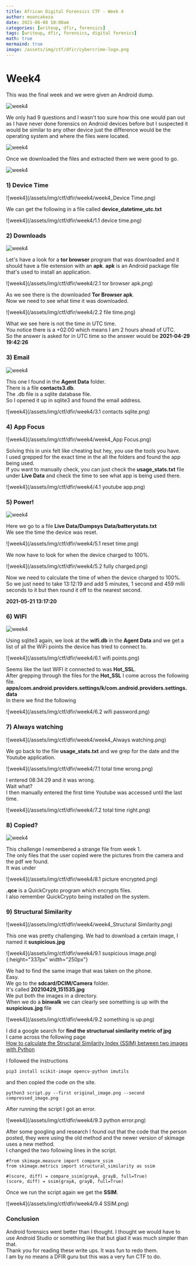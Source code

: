 ```yaml
---
title: African Digital Forensics CTF - Week 4
author: mooncakeza
date: 2021-06-08 10:00am
categories: [writeup, dfir, forensics]
tags: [writeup, dfir, forensics, digital forenics]
math: true
mermaind: true
image: /assets/img/ctf/dfir/cybercrime-logo.png
---
```


# Week4

This was the final week and we were given an Android dump.

![week4](/assets/img/ctf/dfir/week4/week4_data.png)

We only had 9 questions and I wasn't too sure how this one would pan out as I have never done forensics on Android devices before but I suspected it would be similar to any other device just the difference would be the operating system and where the files were located.

![week4](/assets/img/ctf/dfir/week4/week4_tasks.png)

Once we downloaded the files and extracted them we were good to go.

![week4](/assets/img/ctf/dfir/week4/week4_structure.png)

### 1) Device Time

![week4](/assets/img/ctf/dfir/week4/week4_Device Time.png)

We can get the following in a file called <b>device_datetime_utc.txt</b>

![week4](/assets/img/ctf/dfir/week4/1.1 device time.png)

### 2) Downloads

![week4](/assets/img/ctf/dfir/week4/week4_Downloads.png)

Let's have a look for a <b>tor browser</b> program that was downloaded and it should have a file extension with an <b>apk</b>. 
<b>apk</b> is an Android package file that's used to install an application.

![week4](/assets/img/ctf/dfir/week4/2.1 tor browser apk.png)

As we see there is the downloaded <b>Tor Browser apk</b>.
<br>
Now we need to see what time it was downloaded.

![week4](/assets/img/ctf/dfir/week4/2.2 file time.png)

What we see here is not the time in UTC time. 
<br>
You notice there is a +02:00 which means I am 2 hours ahead of UTC.
<br>
So the answer is asked for in UTC time so the answer would be <b> 2021-04-29 19:42:26</b>

### 3) Email

![week4](/assets/img/ctf/dfir/week4/week4_Email.png)

This one I found in the <b>Agent Data</b> folder.
<br>
There is a file <b>contacts3.db</b>. 
<br>
The .db file is a sqlite database file.
<br>
So I opened it up in sqlite3 and found the email address.
<br>

![week4](/assets/img/ctf/dfir/week4/3.1 contacts sqlite.png)


### 4) App Focus

![week4](/assets/img/ctf/dfir/week4/week4_App Focus.png)

Solving this in unix felt like cheating but hey, you use the tools you have.
<br>
I used grepped for the exact time in the all the folders and found the app being used.
<br>
If you want to manually check, you can just check the <b>usage_stats.txt</b> file under <b>Live Data</b> and check the time to see what app is being used there.

![week4](/assets/img/ctf/dfir/week4/4.1 youtube app.png)

### 5) Power!

![week4](/assets/img/ctf/dfir/week4/week4_Power!.png)

Here we go to a file <b>Live Data/Dumpsys Data/batterystats.txt</b>
<br>
We see the time the device was reset.

![week4](/assets/img/ctf/dfir/week4/5.1 reset time.png)

We now have to look for when the device charged to 100%.

![week4](/assets/img/ctf/dfir/week4/5.2 fully charged.png)

Now we need to calculate the time of when the device charged to 100%.
<br>
So we just need to take 13:12:19 and add 5 minutes, 1 second and 459 milli seconds to it but then round it off to the nearest second.

<b>2021-05-21 13:17:20</b>

### 6) WIFI

![week4](/assets/img/ctf/dfir/week4/week4_WIFI.png)

Using sqlite3 again, we look at the <b>wifi.db</b> in the <b>Agent Data</b> and we get a list of all the WiFi points the device has tried to connect to.

![week4](/assets/img/ctf/dfir/week4/6.1 wifi points.png)

Seems like the last WIFI it connected to was <b>Hot_SSL</b>.
<br>
After grepping through the files for the <b>Hot_SSL</b> I come across the following file.
<br>
<b>apps/com.android.providers.settings/k/com.android.providers.settings.data</b>
<br>
In there we find the following

![week4](/assets/img/ctf/dfir/week4/6.2 wifi password.png)

### 7) Always watching

![week4](/assets/img/ctf/dfir/week4/week4_Always watching.png)

We go back to the file <b>usage_stats.txt</b> and we grep for the date and the Youtube application.

![week4](/assets/img/ctf/dfir/week4/7.1 total time wrong.png)

I entered 08:34:29 and it was wrong. 
<br>
Wait what?
<br>
I then manually entered the first time Youtube was accessed until the last time.

![week4](/assets/img/ctf/dfir/week4/7.2 total time right.png)

### 8) Copied?

![week4](/assets/img/ctf/dfir/week4/week4_Copied.png)

This challenge I remembered a strange file from week 1.
<br>
The only files that the user copied were the pictures from the camera and the pdf we found.
<br>
It was under 

![week4](/assets/img/ctf/dfir/week4/8.1 picture encrypted.png)

<b>.qce</b> is a QuickCrypto program which encrypts files. 
<br>
I also remember QuickCrypto being installed on the system.

### 9) Structural Similarity

![week4](/assets/img/ctf/dfir/week4/week4_Structural Similarity.png)

This one was pretty challenging. We had to download a certain image, I named it <b>suspicious.jpg</b>

![week4](/assets/img/ctf/dfir/week4/9.1 suspicious image.png){:height="337px" width="250px"}

We had to find the same image that was taken on the phone.
<br>
Easy.
<br>
We go to the <b>sdcard/DCIM/Camera</b> folder.
<br>
It's called <b>20210429_151535.jpg</b>
<br>
We put both the images in a directory.
<br>
When we do a <b>binwalk</b> we can clearly see something is up with the <b>suspicious.jpg</b> file

![week4](/assets/img/ctf/dfir/week4/9.2 something is up.png)

I did a google search for <b>find the structurual similarity metric of jpg</b>
<br>
I came across the following page 
<br>
[How to calculate the Structural Similarity Index (SSIM) between two images with Python](https://ourcodeworld.com/articles/read/991/how-to-calculate-the-structural-similarity-index-ssim-between-two-images-with-python)

I followed the instructions

```
pip3 install scikit-image opencv-python imutils
``````

and then copied the code on the site.

```
python3 script.py --first original_image.png --second compressed_image.png
```

After running the script I got an error.

![week4](/assets/img/ctf/dfir/week4/9.3 python error.png)

After some googling and research I found out that the code that the person posted, they were using the old method and the newer version of skimage uses a new method.
<br>
I changed the two following lines in the script.

```
#from skimage.measure import compare_ssim
from skimage.metrics import structural_similarity as ssim
```

```
#(score, diff) = compare_ssim(grayA, grayB, full=True)
(score, diff) = ssim(grayA, grayB, full=True)
```

Once we run the script again we get the <b>SSIM</b>.

![week4](/assets/img/ctf/dfir/week4/9.4 SSIM.png)

### Conclusion

Android forensics went better than I thought. I thought we would have to use Android Studio or something like that but glad it was much simpler than that.
<br>
Thank you for reading these write ups. It was fun to redo them.
<br>
I am by no means a DFIR guru but this was a very fun CTF to do.
